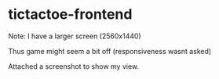 # tictactoe-frontend

Note: I have a larger screen (2560x1440) 

Thus game might seem a bit off (responsiveness wasnt asked)

Attached a screenshot to show my view.
